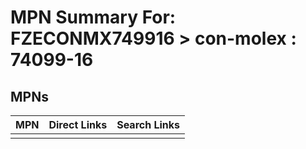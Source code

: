 



# MPN Summary For: FZECONMX749916 > con-molex : 74099-16

## MPNs
  

|MPN|Direct Links|Search Links|
| :--- | :--- | :--- |
||||
